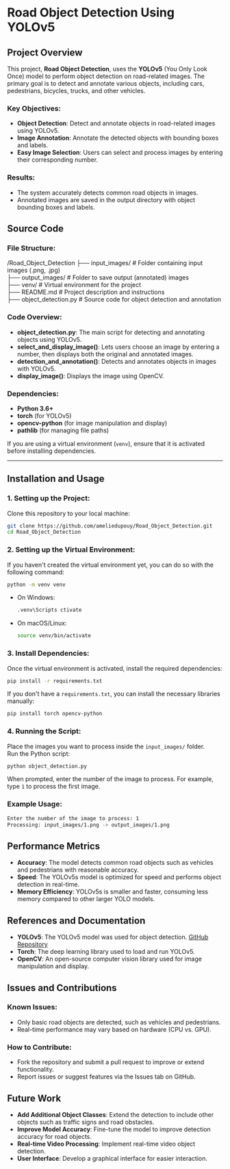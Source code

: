 
# Road Object Detection Using YOLOv5

## Project Overview

This project, **Road Object Detection**, uses the **YOLOv5** (You Only Look Once) model to perform object detection on road-related images. The primary goal is to detect and annotate various objects, including cars, pedestrians, bicycles, trucks, and other vehicles.

### Key Objectives:
- **Object Detection**: Detect and annotate objects in road-related images using YOLOv5.
- **Image Annotation**: Annotate the detected objects with bounding boxes and labels.
- **Easy Image Selection**: Users can select and process images by entering their corresponding number.

### Results:
- The system accurately detects common road objects in images.
- Annotated images are saved in the output directory with object bounding boxes and labels.

## Source Code

### File Structure:
/Road_Object_Detection
├── input_images/        # Folder containing input images (.png, .jpg)  
├── output_images/       # Folder to save output (annotated) images  
├── venv/                # Virtual environment for the project  
├── README.md            # Project description and instructions  
├── object_detection.py  # Source code for object detection and annotation  

### Code Overview:
- **object_detection.py**: The main script for detecting and annotating objects using YOLOv5.
- **select_and_display_image()**: Lets users choose an image by entering a number, then displays both the original and annotated images.
- **detection_and_annotation()**: Detects and annotates objects in images with YOLOv5.
- **display_image()**: Displays the image using OpenCV.

### Dependencies:
- **Python 3.6+**
- **torch** (for YOLOv5)
- **opencv-python** (for image manipulation and display)
- **pathlib** (for managing file paths)

If you are using a virtual environment (`venv`), ensure that it is activated before installing dependencies.

---

## Installation and Usage

### 1. Setting up the Project:

Clone this repository to your local machine:

```bash
git clone https://github.com/ameliedupouy/Road_Object_Detection.git
cd Road_Object_Detection
```

### 2. Setting up the Virtual Environment:

If you haven't created the virtual environment yet, you can do so with the following command:

```bash
python -m venv venv
```

- On Windows:

  ```bash
  .venv\Scripts ctivate
  ```

- On macOS/Linux:

  ```bash
  source venv/bin/activate
  ```

### 3. Install Dependencies:

Once the virtual environment is activated, install the required dependencies:

```bash
pip install -r requirements.txt
```

If you don't have a `requirements.txt`, you can install the necessary libraries manually:

```bash
pip install torch opencv-python
```

### 4. Running the Script:

Place the images you want to process inside the `input_images/` folder.  
Run the Python script:

```bash
python object_detection.py
```

When prompted, enter the number of the image to process. For example, type `1` to process the first image.

### Example Usage:

```bash
Enter the number of the image to process: 1
Processing: input_images/1.png -> output_images/1.png
```

## Performance Metrics

- **Accuracy**: The model detects common road objects such as vehicles and pedestrians with reasonable accuracy.
- **Speed**: The YOLOv5s model is optimized for speed and performs object detection in real-time.
- **Memory Efficiency**: YOLOv5s is smaller and faster, consuming less memory compared to other larger YOLO models.

## References and Documentation

- **YOLOv5**: The YOLOv5 model was used for object detection. [GitHub Repository](https://github.com/ultralytics/yolov5)
- **Torch**: The deep learning library used to load and run YOLOv5.
- **OpenCV**: An open-source computer vision library used for image manipulation and display.

## Issues and Contributions

### Known Issues:
- Only basic road objects are detected, such as vehicles and pedestrians.
- Real-time performance may vary based on hardware (CPU vs. GPU).

### How to Contribute:
- Fork the repository and submit a pull request to improve or extend functionality.
- Report issues or suggest features via the Issues tab on GitHub.

## Future Work

- **Add Additional Object Classes**: Extend the detection to include other objects such as traffic signs and road obstacles.
- **Improve Model Accuracy**: Fine-tune the model to improve detection accuracy for road objects.
- **Real-time Video Processing**: Implement real-time video object detection.
- **User Interface**: Develop a graphical interface for easier interaction.
